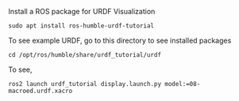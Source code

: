 Install a ROS package for URDF Visualization
```
sudo apt install ros-humble-urdf-tutorial
```
To see example URDF, go to this directory to see installed packages
```
cd /opt/ros/humble/share/urdf_tutorial/urdf
```
To see,
```
ros2 launch urdf_tutorial display.launch.py model:=08-macroed.urdf.xacro
```

